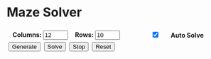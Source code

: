 # Maze Solver

<div id="mazeApp">
  <canvas id="myCanvas" width="800" height="600"></canvas>
</div>

  <div id="mazeControls">
    <div id="mazeSize">
      <div>
        <label for="numColumns">Columns:</label>
        <input class="md-input" type="number" id="numColumns" value="12" min="2" />
      </div>
      <div>
        <label for="numRows">Rows:</label>
        <input class="md-input" type="number" id="numRows" value="10" min="2" />
      </div>
      <div id="maze-autoSolve"><label class="task-list-control task-list-item "><input type="checkbox" checked id="autoSolve"><span class="task-list-indicator"></span></label> Auto Solve </div>
    </div>
    <div id="mazeSolve" markdown>
      <button id="mazeGenerate" class = "md-button md-button--primary">Generate</button>
      <button id="solveButton" class = "md-button md-button--primary">Solve</button>
      <button id="stopButton" class = "md-button md-button--primary">Stop</button>
      <button id="resetButton" class = "md-button md-button--primary">Reset</button>
    </div>
  </div>


<script src="gprimitives.js"></script>
<script src="maze.js"></script>
<script src="main.js"></script>
<style>
    #mazeSize {
        display: inline-flex;
        /* flex-direction: column;
        align-items: flex-start;
        justify-content: flex-start;
        padding: 10px; */   
        padding: 5px; 
        font-weight: bold;
    }
    #mazeSize > div {
        padding-left: 0.5rem;
        padding-right: 0.5rem;
    }
    #mazeSize input {
        width: 3.5rem;
        /* Additional styles for child inputs can go here */
    }
    #maze-autoSolve {
      margin-left: 2rem;
    }
    #mazeSolve > button {
      /* padding: 5px; */
      /* margin-left: 2rem; */
      margin-left: 0.25rem;
    }
    @media (max-width: 600px) {
        #mazeSize {
            padding: 2px; 
            font-weight: bold;
        }
        #mazeSize > div {
            padding-left: 2px;
            padding-right: 2px;
        }
        #mazeSize input {
            width: 3rem;
        }
        #maze-autoSolve {
            margin-left: 1.2rem;
        }
        #mazeSolve > button {
            margin-left: 0.05rem;
            padding-left: 0.25rem;
            padding-right: 0.25rem;
        }
        #mazeSolve > {
            display: inline-block;
        }
    }
</style>
